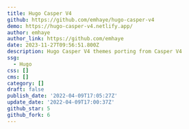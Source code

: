 ```yaml
---
title: Hugo Casper V4
github: https://github.com/emhaye/hugo-casper-v4
demo: https://hugo-casper-v4.netlify.app/
author: emhaye
author_link: https://github.com/emhaye
date: 2023-11-27T09:56:51.800Z
description: Hugo Casper V4 themes porting from Casper V4
ssg:
  - Hugo
css: []
cms: []
category: []
draft: false
publish_date: '2022-04-09T17:05:27Z'
update_date: '2022-04-09T17:00:37Z'
github_star: 5
github_fork: 6
---
```

